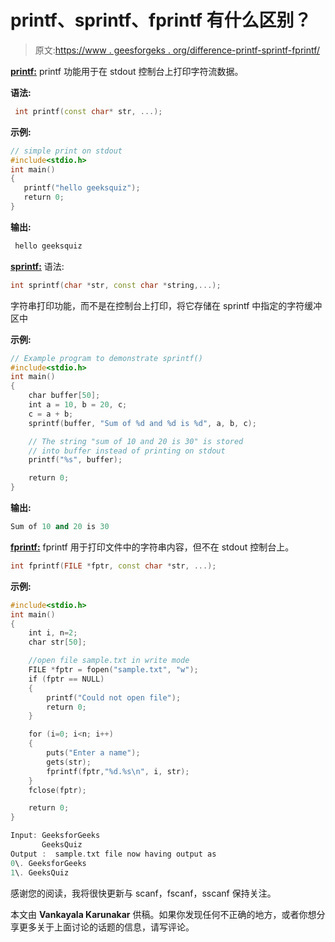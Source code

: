 # printf、sprintf、fprintf 有什么区别？

> 原文:[https://www . geesforgeks . org/difference-printf-sprintf-fprintf/](https://www.geeksforgeeks.org/difference-printf-sprintf-fprintf/)

<u>**printf:**</u>
printf 功能用于在 stdout 控制台上打印字符流数据。

**语法:**

```cpp
 int printf(const char* str, ...); 
```

**示例:**

```cpp
// simple print on stdout 
#include<stdio.h>
int main()
{
   printf("hello geeksquiz");
   return 0;
}
```

**输出:**

```cpp
 hello geeksquiz
```

<u>**sprintf:**</u>
语法:

```cpp
int sprintf(char *str, const char *string,...); 
```

字符串打印功能，而不是在控制台上打印，将它存储在 sprintf 中指定的字符缓冲区中

**示例:**

```cpp
// Example program to demonstrate sprintf()
#include<stdio.h>
int main()
{
    char buffer[50];
    int a = 10, b = 20, c;
    c = a + b;
    sprintf(buffer, "Sum of %d and %d is %d", a, b, c);

    // The string "sum of 10 and 20 is 30" is stored 
    // into buffer instead of printing on stdout
    printf("%s", buffer);

    return 0;
}
```

**输出:**

```cpp
Sum of 10 and 20 is 30
```

<u>**fprintf:**</u>
fprintf 用于打印文件中的字符串内容，但不在 stdout 控制台上。

```cpp
int fprintf(FILE *fptr, const char *str, ...);
```

**示例:**

```cpp
#include<stdio.h>
int main()
{
    int i, n=2;
    char str[50];

    //open file sample.txt in write mode
    FILE *fptr = fopen("sample.txt", "w");
    if (fptr == NULL)
    {
        printf("Could not open file");
        return 0;
    }

    for (i=0; i<n; i++)
    {
        puts("Enter a name");
        gets(str);
        fprintf(fptr,"%d.%s\n", i, str);
    }
    fclose(fptr);

    return 0;
}
```

```cpp
Input: GeeksforGeeks
       GeeksQuiz
Output :  sample.txt file now having output as 
0\. GeeksforGeeks
1\. GeeksQuiz
```

感谢您的阅读，我将很快更新与 scanf，fscanf，sscanf 保持关注。

本文由 **Vankayala Karunakar** 供稿。如果你发现任何不正确的地方，或者你想分享更多关于上面讨论的话题的信息，请写评论。